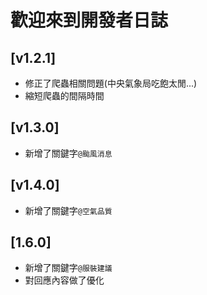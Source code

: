 # 歡迎來到開發者日誌

## [v1.2.1]
- 修正了爬蟲相關問題(中央氣象局吃飽太閒...)
- 縮短爬蟲的間隔時間

## [v1.3.0]
- 新增了關鍵字`@颱風消息`

## [v1.4.0]
- 新增了關鍵字`@空氣品質`

## [1.6.0]
- 新增了關鍵字`@服裝建議`
- 對回應內容做了優化